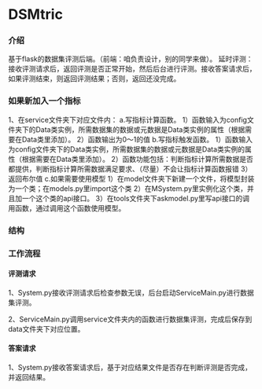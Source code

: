 # DSMtric
### 介绍
基于flask的数据集评测后端。（前端：咱负责设计，别的同学来做）。
延时评测：接收评测请求后，返回评测是否正常开始，然后后台进行评测。接收答案请求后，如果评测结束，则返回评测结果；否则，返回还没完成。

### 如果新加入一个指标
1、在service文件夹下对应文件内：
  a.写指标计算函数。
    1）函数输入为config文件夹下的Data类实例，所需数据集的数据或元数据是Data类实例的属性（根据需要在Data类里添加）。
    2）函数输出为0～1的值
  b.写指标触发函数。
    1）函数输入为config文件夹下的Data类实例，所需数据集的数据或元数据是Data类实例的属性（根据需要在Data类里添加）。
    2）函数功能包括：判断指标计算所需数据是否都提供，判断指标计算所需数据满足要求、（尽量）不会让指标计算函数报错
    3）返回布尔值
  c.如果需要使用模型
    1）在model文件夹下新建一个文件，将模型封装为一个类；在models.py里import这个类
    2）在MSystem.py里实例化这个类，并且加一个这个类的api接口。
    3）在tools文件夹下askmodel.py里写api接口的调用函数，通过调用这个函数使用模型。

### 结构

### 工作流程
#### 评测请求
1、System.py接收评测请求后检查参数无误，后台启动ServiceMain.py进行数据集评测。

2、ServiceMain.py调用service文件夹内的函数进行数据集评测，完成后保存到data文件夹下对应位置。
#### 答案请求
1、System.py接收答案请求后，基于对应结果文件是否存在判断评测是否完成，并返回结果。
